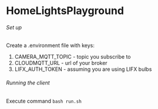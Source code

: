 # HomeLightsPlayground

###### Set up
Create a .environment file with keys:
1. CAMERA_MQTT_TOPIC - topic you subscribe to
2. CLOUDMQTT_URL - url of your broker
3. LIFX_AUTH_TOKEN - assuming you are using LIFX bulbs

###### Running the client
Execute command
```bash run.sh```
